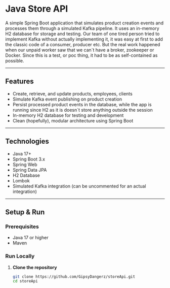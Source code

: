 # Java Store API

A simple Spring Boot application that simulates product creation events and processes them through a simulated Kafka pipeline. It uses an in-memory H2 database for storage and testing.
Our team of one tired person tried to implement Kafka without actually implementing it, it was easy at first to add the classic code of a consumer, producer etc. 
But the real work happened when our unpaid worker saw that we can`t have a broker, zookeeper or Docker. Since this is a test, or poc thing, it had to be as self-contained as possible.

---

## Features

- Create, retrieve, and update products, employees, clients
- Simulate Kafka event publishing on product creation
- Persist processed product events in the database, while the app is running since H2 as it is doesn`t store anything outside the session
- In-memory H2 database for testing and development
- Clean (hopefully), modular architecture using Spring Boot

---

## Technologies

- Java 17+
- Spring Boot 3.x
- Spring Web
- Spring Data JPA
- H2 Database
- Lombok
- Simulated Kafka integration (can be uncommented for an actual integration)

---

## Setup & Run

### Prerequisites

- Java 17 or higher
- Maven

### Run Locally

1. **Clone the repository**
   ```bash
   git clone https://github.com/GipsyDangerz/storeApi.git
   cd storeApi
